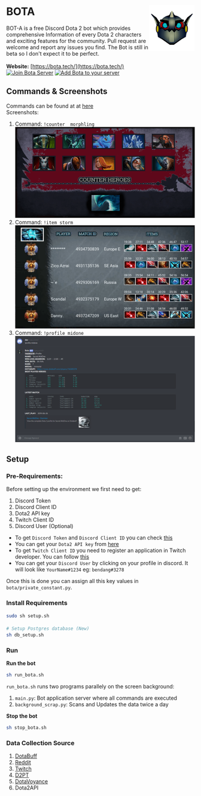 # BOTA<img align="right" src="github_images/bota.png"/>
BOT-A is a free Discord Dota 2 bot which provides comprehensive Information of every Dota 2 characters and exciting features for the community. Pull request are welcome and report any issues you find. The Bot is still in beta so I don't expect it to be perfect. <br/>  
**Website:** [https://bota.tech/](https://bota.tech/)<br/>
[![Join Bota Server](https://i.imgur.com/oWXj1vI.png)](https://discord.gg/a7QYPWd)  [![Add Bota to your server](https://i.imgur.com/eBAIETS.jpg)](https://discordapp.com/api/oauth2/authorize?client_id=501100945405378562&permissions=388176&scope=bot)

## Commands & Screenshots
Commands can be found at at [here](https://bota.tech/index.html#table1-7)<br/>
Screenshots:
1. Command:  `!counter  morphling`  ![counter morphling](github_images/counter.png)
2. Command:  `!item storm` ![item storm](github_images/item.png)
3. Command:  `!profile midone` ![profile](github_images/profile.png)

## Setup
### Pre-Requirements:
Before setting up the environment we first need to get:
1. Discord Token
2. Discord Client ID
3. Dota2 API key
4. Twitch Client ID
5. Discord User (Optional)

* To get `Discord Token` and `Discord Client ID` you can check [this](http://github.com/reactiflux/discord-irc/wiki/Creating-a-discord-bot-&-getting-a-token)
* You can get your  `Dota2 API key` from [here](https://steamcommunity.com/dev/apikey)
* To get `Twitch Client ID` you need to register an application in Twitch developer. You can follow [this](https://dev.twitch.tv/docs/v5#getting-a-client-id) 
* You can get your `Discord User` by clicking on your profile in discord. It will look like `YourName#1234` eg: `bendang#3278`

Once this is done you can assign all this key values in `bota/private_constant.py`.

### Install Requirements
```bash
sudo sh setup.sh

# Setup Postgres database (New)
sh db_setup.sh
```
### Run
**Run the bot**
```bash
sh run_bota.sh
```
`run_bota.sh` runs two programs parallely on the screen background:
1. `main.py`: Bot application server where all commands are executed
2. `background_scrap.py`: Scans and Updates the data twice a day

**Stop the bot**
```bash
sh stop_bota.sh
```

### Data Collection Source
1. [DotaBuff](https://www.dotabuff.com/)
2. [Reddit](https://www.reddit.com/r/DotA2/)
3. [Twitch](https://www.twitch.tv/)
4. [D2PT](http://www.dota2protracker.com/)
5. [DotaVoyance](http://dotavoyance.com/)
6. Dota2API
